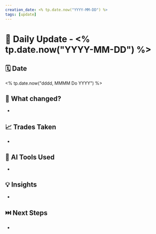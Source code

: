 ```yaml
---
creation_date: <% tp.date.now("YYYY-MM-DD") %>
tags: [update]
---
```


# 🧠 Daily Update - <% tp.date.now("YYYY-MM-DD") %>

## 🗓️ Date
<% tp.date.now("dddd, MMMM Do YYYY") %>

## 🔄 What changed?
- 

## 📈 Trades Taken
- 

## 🤖 AI Tools Used
- 

## 💡 Insights
- 

## ⏭️ Next Steps
- 
